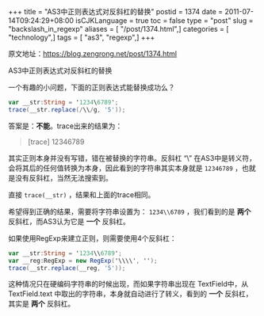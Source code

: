 +++
title = "AS3中正则表达式对反斜杠的替换"
postid = 1374
date = 2011-07-14T09:24:29+08:00
isCJKLanguage = true
toc = false
type = "post"
slug = "backslash_in_regexp"
aliases = [ "/post/1374.html",]
categories = [ "technology",]
tags = [ "as3", "regexp",]
+++


原文地址：https://blog.zengrong.net/post/1374.html

AS3中正则表达式对反斜杠的替换

一个有趣的小问题，下面的正则表达式能替换成功么？

``` actionscript
var __str:String = '1234\6789';
trace(__str.replace(/\\/g, '5'));
```

答案是：**不能**。trace出来的结果为：

> [trace] 12346789

其实正则本身并没有写错，错在被替换的字符串。反斜杠 “\” 在AS3中是转义符，会将其后的任何值转换为本身，因此看到的字符串其实本身就是 `12346789` ，也就是没有反斜杠，当然无法搜索到。

直接 `trace(__str)` ，结果和上面的trace相同。

希望得到正确的结果，需要将字符串设置为： `1234\\6789` ，我们看到的是 **两个** 反斜杠，而AS3认为它是 **一个** 反斜杠。

如果使用RegExp来建立正则，则需要使用4个反斜杠：

``` actionscript
var __str:String = '1234\\6789';
var __reg:RegExp = new RegExp('\\\\', '');
trace(__str.replace(__reg, '5'));
```

这种情况只在硬编码字符串的时候出现，而如果字符串出现在 TextField中，从 TextField.text 中取出的字符串，本身就自动进行了转义，看到的 **一个** 反斜杠，其实是 **两个** 反斜杠。

